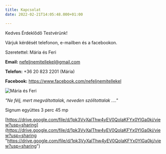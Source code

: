 ```yaml
---
title: Kapcsolat
date: 2022-02-21T14:05:48.000+01:00

---
```

Kedves Érdeklődő Testvérünk!

Várjuk kérdését telefonon, e-mailben és a facebookon.

Szeretettel: Mária és Feri

**Email:** nefeljnemitellekel@gmail.com

**Telefon:** +36 20 823 2201 (Mária)

**Facebook:** https://www.facebook.com/nefeljnemitellekel

![Mária és Feri](/images/maria-feri.jpg)

_"Ne félj, mert megváltottalak, neveden szólítottalak ...."_ 

Signum együttes 3 perc 45 mp

[https://drive.google.com/file/d/1pk3VyXalThw4yEV0QolaKFYx0YlGa0kj/view?usp=sharing](https://drive.google.com/file/d/1pk3VyXalThw4yEV0QolaKFYx0YlGa0kj/view?usp=sharing "https://drive.google.com/file/d/1pk3VyXalThw4yEV0QolaKFYx0YlGa0kj/view?usp=sharing")